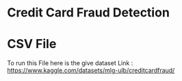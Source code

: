 # Credit Card Fraud Detection 

# CSV File 
To run this File here is the give dataset Link :
https://www.kaggle.com/datasets/mlg-ulb/creditcardfraud/
